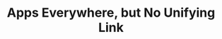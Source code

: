 ---
categories: all_articles
provider_display: "www.nytimes.com"
provider_name: "www.nytimes.com"
favicon_url: http://static01.nyt.com/favicon.ico
title: "Apps Everywhere, but No Unifying Link"
published: 2015-01-16
source: http://www.nytimes.com/2015/01/06/technology/tech-companies-look-to-break-down-walls-between-apps.html?_r=0
thumbnail: http://static01.nyt.com/images/2015/01/06/technology/06appsearch-web3/06appsearch-web3-facebookJumbo-v2.jpg
---
